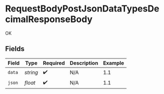 # RequestBodyPostJsonDataTypesDecimalResponseBody

OK


## Fields

| Field              | Type               | Required           | Description        | Example            |
| ------------------ | ------------------ | ------------------ | ------------------ | ------------------ |
| `data`             | *string*           | :heavy_check_mark: | N/A                | 1.1                |
| `json`             | *float*            | :heavy_check_mark: | N/A                | 1.1                |